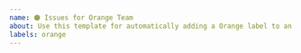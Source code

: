 ```yaml
---
name: 🟠 Issues for Orange Team
about: Use this template for automatically adding a Orange label to an issue
labels: orange
---
```

